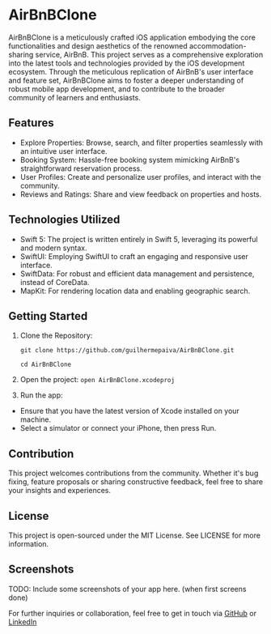 # AirBnBClone

AirBnBClone is a meticulously crafted iOS application embodying the core functionalities and design aesthetics of the renowned accommodation-sharing service, AirBnB. This project serves as a comprehensive exploration into the latest tools and technologies provided by the iOS development ecosystem. Through the meticulous replication of AirBnB's user interface and feature set, AirBnBClone aims to foster a deeper understanding of robust mobile app development, and to contribute to the broader community of learners and enthusiasts.

## Features
- Explore Properties: Browse, search, and filter properties seamlessly with an intuitive user interface.
- Booking System: Hassle-free booking system mimicking AirBnB's straightforward reservation process.
- User Profiles: Create and personalize user profiles, and interact with the community.
- Reviews and Ratings: Share and view feedback on properties and hosts.

## Technologies Utilized
- Swift 5: The project is written entirely in Swift 5, leveraging its powerful and modern syntax.
- SwiftUI: Employing SwiftUI to craft an engaging and responsive user interface.
- SwiftData: For robust and efficient data management and persistence, instead of CoreData.
- MapKit: For rendering location data and enabling geographic search.

## Getting Started

1. Clone the Repository:
   
   `git clone https://github.com/guilhermepaiva/AirBnBClone.git`
   
    `cd AirBnBClone`

3. Open the project:
   `open AirBnBClone.xcodeproj
   `

4. Run the app:
- Ensure that you have the latest version of Xcode installed on your machine.
- Select a simulator or connect your iPhone, then press Run.

## Contribution

This project welcomes contributions from the community. Whether it's bug fixing, feature proposals or sharing constructive feedback, feel free to share your insights and experiences.

## License

This project is open-sourced under the MIT License. See LICENSE for more information.

## Screenshots

TODO: Include some screenshots of your app here. (when first screens done)

For further inquiries or collaboration, feel free to get in touch via [GitHub](https://github.com/guilhermepaiva) or [LinkedIn](https://www.linkedin.com/in/guilherme-paiva-7095a09/)
